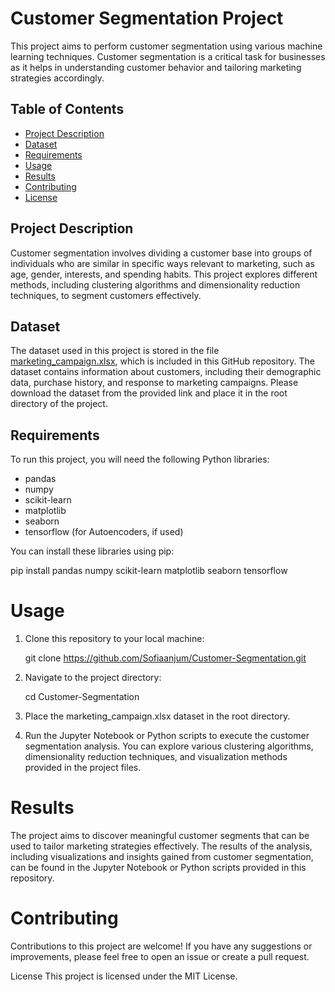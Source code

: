 # Customer Segmentation Project

This project aims to perform customer segmentation using various machine learning techniques. Customer segmentation is a critical task for businesses as it helps in understanding customer behavior and tailoring marketing strategies accordingly.

## Table of Contents

- [Project Description](#project-description)
- [Dataset](#dataset)
- [Requirements](#requirements)
- [Usage](#usage)
- [Results](#results)
- [Contributing](#contributing)
- [License](#license)

## Project Description

Customer segmentation involves dividing a customer base into groups of individuals who are similar in specific ways relevant to marketing, such as age, gender, interests, and spending habits. This project explores different methods, including clustering algorithms and dimensionality reduction techniques, to segment customers effectively.

## Dataset

The dataset used in this project is stored in the file [marketing_campaign.xlsx](https://github.com/Sofiaanjum/Customer-Segmentation/blob/main/marketing_campaign.xlsx), which is included in this GitHub repository. The dataset contains information about customers, including their demographic data, purchase history, and response to marketing campaigns. Please download the dataset from the provided link and place it in the root directory of the project.

## Requirements

To run this project, you will need the following Python libraries:

- pandas
- numpy
- scikit-learn
- matplotlib
- seaborn
- tensorflow (for Autoencoders, if used)

You can install these libraries using pip:

pip install pandas numpy scikit-learn matplotlib seaborn tensorflow

# Usage

1. Clone this repository to your local machine:

    git clone https://github.com/Sofiaanjum/Customer-Segmentation.git

2. Navigate to the project directory:

    cd Customer-Segmentation

3. Place the marketing_campaign.xlsx dataset in the root directory.

4. Run the Jupyter Notebook or Python scripts to execute the customer segmentation analysis. You can explore various clustering algorithms, dimensionality 
   reduction techniques, and visualization methods provided in the project files.

# Results
The project aims to discover meaningful customer segments that can be used to tailor marketing strategies effectively. The results of the analysis, including visualizations and insights gained from customer segmentation, can be found in the Jupyter Notebook or Python scripts provided in this repository.

# Contributing
Contributions to this project are welcome! If you have any suggestions or improvements, please feel free to open an issue or create a pull request.

License
This project is licensed under the MIT License.
